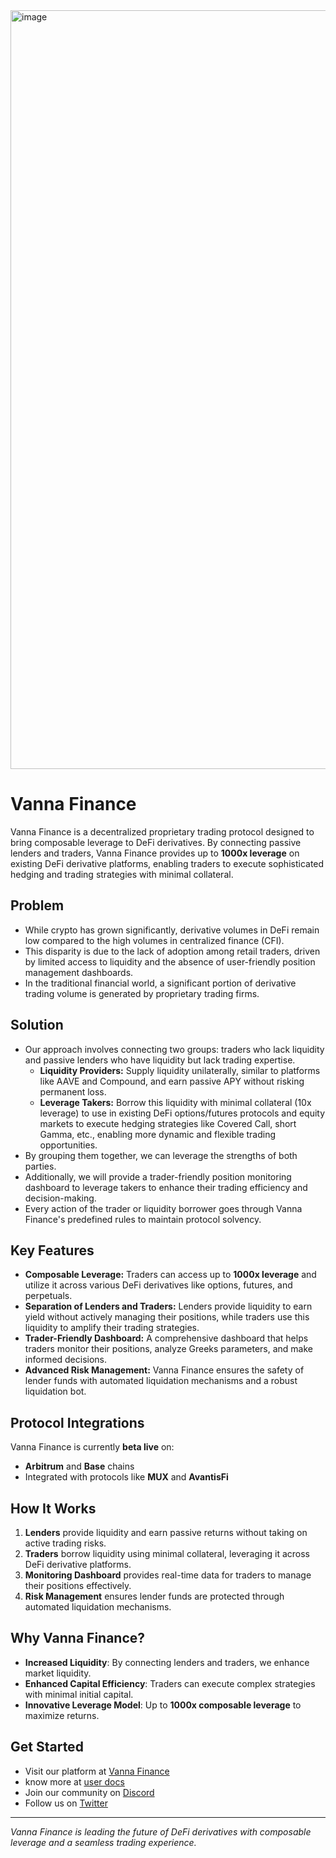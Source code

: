 <img width="1214" alt="image" src="https://github.com/user-attachments/assets/980291f5-f244-4ee8-820a-c95e27399d97" />



# Vanna Finance
Vanna Finance is a decentralized proprietary trading protocol designed to bring composable leverage to DeFi derivatives. By connecting passive lenders and traders, Vanna Finance provides up to **1000x leverage** on existing DeFi derivative platforms, enabling traders to execute sophisticated hedging and trading strategies with minimal collateral.

## Problem
- While crypto has grown significantly, derivative volumes in DeFi remain low compared to the high volumes in centralized finance (CFI).
- This disparity is due to the lack of adoption among retail traders, driven by limited access to liquidity and the absence of user-friendly position management dashboards.
- In the traditional financial world, a significant portion of derivative trading volume is generated by proprietary trading firms.

## Solution
- Our approach involves connecting two groups: traders who lack liquidity and passive lenders who have liquidity but lack trading expertise.
  - **Liquidity Providers:** Supply liquidity unilaterally, similar to platforms like AAVE and Compound, and earn passive APY without risking permanent loss.
  - **Leverage Takers:** Borrow this liquidity with minimal collateral (10x leverage) to use in existing DeFi options/futures protocols and equity markets to execute hedging strategies like Covered Call, short Gamma, etc., enabling more dynamic and flexible trading opportunities.
- By grouping them together, we can leverage the strengths of both parties.
- Additionally, we will provide a trader-friendly position monitoring dashboard to leverage takers to enhance their trading efficiency and decision-making.
- Every action of the trader or liquidity borrower goes through Vanna Finance's predefined rules to maintain protocol solvency.



## Key Features
- **Composable Leverage:** Traders can access up to **1000x leverage** and utilize it across various DeFi derivatives like options, futures, and perpetuals.
- **Separation of Lenders and Traders:** Lenders provide liquidity to earn yield without actively managing their positions, while traders use this liquidity to amplify their trading strategies.
- **Trader-Friendly Dashboard:** A comprehensive dashboard that helps traders monitor their positions, analyze Greeks parameters, and make informed decisions.
- **Advanced Risk Management:** Vanna Finance ensures the safety of lender funds with automated liquidation mechanisms and a robust liquidation bot.

## Protocol Integrations
Vanna Finance is currently **beta live** on:
- **Arbitrum** and **Base** chains
- Integrated with protocols like **MUX** and **AvantisFi**

## How It Works
1. **Lenders** provide liquidity and earn passive returns without taking on active trading risks.
2. **Traders** borrow liquidity using minimal collateral, leveraging it across DeFi derivative platforms.
3. **Monitoring Dashboard** provides real-time data for traders to manage their positions effectively.
4. **Risk Management** ensures lender funds are protected through automated liquidation mechanisms.

## Why Vanna Finance?
- **Increased Liquidity**: By connecting lenders and traders, we enhance market liquidity.
- **Enhanced Capital Efficiency**: Traders can execute complex strategies with minimal initial capital.
- **Innovative Leverage Model**: Up to **1000x composable leverage** to maximize returns.

## Get Started
- Visit our platform at [Vanna Finance](https://vanna.finance)
- know more at [user docs](https://docs.vanna.finance/docs) 
- Join our community on [Discord](https://discord.gg/w9ebrNrv)
- Follow us on [Twitter](https://x.com/vannafinance)

---
*Vanna Finance is leading the future of DeFi derivatives with composable leverage and a seamless trading experience.*

